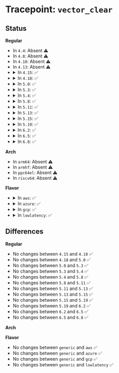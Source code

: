 # Tracepoint: <code>vector_clear</code>

## Status
<b>Regular</b>
<ul>
<li>
In <code>4.4</code>: Absent ⚠️
</li>
<li>
In <code>4.8</code>: Absent ⚠️
</li>
<li>
In <code>4.10</code>: Absent ⚠️
</li>
<li>
In <code>4.13</code>: Absent ⚠️
</li>
<li>
<details>
<summary>In <code>4.15</code>: ✅</summary>

Event:

```c
struct trace_event_raw_vector_mod {
    struct trace_entry ent;
    unsigned int irq;
    unsigned int vector;
    unsigned int cpu;
    unsigned int prev_vector;
    unsigned int prev_cpu;
    char __data[0];
};
```
Function:

```c
void trace_event_raw_event_vector_mod(void *__data, unsigned int irq, unsigned int vector, unsigned int cpu, unsigned int prev_vector, unsigned int prev_cpu);
```
</details>
</li>
<li>
<details>
<summary>In <code>4.18</code>: ✅</summary>

Event:

```c
struct trace_event_raw_vector_mod {
    struct trace_entry ent;
    unsigned int irq;
    unsigned int vector;
    unsigned int cpu;
    unsigned int prev_vector;
    unsigned int prev_cpu;
    char __data[0];
};
```
Function:

```c
void trace_event_raw_event_vector_mod(void *__data, unsigned int irq, unsigned int vector, unsigned int cpu, unsigned int prev_vector, unsigned int prev_cpu);
```
</details>
</li>
<li>
<details>
<summary>In <code>5.0</code>: ✅</summary>

Event:

```c
struct trace_event_raw_vector_mod {
    struct trace_entry ent;
    unsigned int irq;
    unsigned int vector;
    unsigned int cpu;
    unsigned int prev_vector;
    unsigned int prev_cpu;
    char __data[0];
};
```
Function:

```c
void trace_event_raw_event_vector_mod(void *__data, unsigned int irq, unsigned int vector, unsigned int cpu, unsigned int prev_vector, unsigned int prev_cpu);
```
</details>
</li>
<li>
<details>
<summary>In <code>5.3</code>: ✅</summary>

Event:

```c
struct trace_event_raw_vector_mod {
    struct trace_entry ent;
    unsigned int irq;
    unsigned int vector;
    unsigned int cpu;
    unsigned int prev_vector;
    unsigned int prev_cpu;
    char __data[0];
};
```
Function:

```c
void trace_event_raw_event_vector_mod(void *__data, unsigned int irq, unsigned int vector, unsigned int cpu, unsigned int prev_vector, unsigned int prev_cpu);
```
</details>
</li>
<li>
<details>
<summary>In <code>5.4</code>: ✅</summary>

Event:

```c
struct trace_event_raw_vector_mod {
    struct trace_entry ent;
    unsigned int irq;
    unsigned int vector;
    unsigned int cpu;
    unsigned int prev_vector;
    unsigned int prev_cpu;
    char __data[0];
};
```
Function:

```c
void trace_event_raw_event_vector_mod(void *__data, unsigned int irq, unsigned int vector, unsigned int cpu, unsigned int prev_vector, unsigned int prev_cpu);
```
</details>
</li>
<li>
<details>
<summary>In <code>5.8</code>: ✅</summary>

Event:

```c
struct trace_event_raw_vector_mod {
    struct trace_entry ent;
    unsigned int irq;
    unsigned int vector;
    unsigned int cpu;
    unsigned int prev_vector;
    unsigned int prev_cpu;
    char __data[0];
};
```
Function:

```c
void trace_event_raw_event_vector_mod(void *__data, unsigned int irq, unsigned int vector, unsigned int cpu, unsigned int prev_vector, unsigned int prev_cpu);
```
</details>
</li>
<li>
<details>
<summary>In <code>5.11</code>: ✅</summary>

Event:

```c
struct trace_event_raw_vector_mod {
    struct trace_entry ent;
    unsigned int irq;
    unsigned int vector;
    unsigned int cpu;
    unsigned int prev_vector;
    unsigned int prev_cpu;
    char __data[0];
};
```
Function:

```c
void trace_event_raw_event_vector_mod(void *__data, unsigned int irq, unsigned int vector, unsigned int cpu, unsigned int prev_vector, unsigned int prev_cpu);
```
</details>
</li>
<li>
<details>
<summary>In <code>5.13</code>: ✅</summary>

Event:

```c
struct trace_event_raw_vector_mod {
    struct trace_entry ent;
    unsigned int irq;
    unsigned int vector;
    unsigned int cpu;
    unsigned int prev_vector;
    unsigned int prev_cpu;
    char __data[0];
};
```
Function:

```c
void trace_event_raw_event_vector_mod(void *__data, unsigned int irq, unsigned int vector, unsigned int cpu, unsigned int prev_vector, unsigned int prev_cpu);
```
</details>
</li>
<li>
<details>
<summary>In <code>5.15</code>: ✅</summary>

Event:

```c
struct trace_event_raw_vector_mod {
    struct trace_entry ent;
    unsigned int irq;
    unsigned int vector;
    unsigned int cpu;
    unsigned int prev_vector;
    unsigned int prev_cpu;
    char __data[0];
};
```
Function:

```c
void trace_event_raw_event_vector_mod(void *__data, unsigned int irq, unsigned int vector, unsigned int cpu, unsigned int prev_vector, unsigned int prev_cpu);
```
</details>
</li>
<li>
<details>
<summary>In <code>5.19</code>: ✅</summary>

Event:

```c
struct trace_event_raw_vector_mod {
    struct trace_entry ent;
    unsigned int irq;
    unsigned int vector;
    unsigned int cpu;
    unsigned int prev_vector;
    unsigned int prev_cpu;
    char __data[0];
};
```
Function:

```c
void trace_event_raw_event_vector_mod(void *__data, unsigned int irq, unsigned int vector, unsigned int cpu, unsigned int prev_vector, unsigned int prev_cpu);
```
</details>
</li>
<li>
<details>
<summary>In <code>6.2</code>: ✅</summary>

Event:

```c
struct trace_event_raw_vector_mod {
    struct trace_entry ent;
    unsigned int irq;
    unsigned int vector;
    unsigned int cpu;
    unsigned int prev_vector;
    unsigned int prev_cpu;
    char __data[0];
};
```
Function:

```c
void trace_event_raw_event_vector_mod(void *__data, unsigned int irq, unsigned int vector, unsigned int cpu, unsigned int prev_vector, unsigned int prev_cpu);
```
</details>
</li>
<li>
<details>
<summary>In <code>6.5</code>: ✅</summary>

Event:

```c
struct trace_event_raw_vector_mod {
    struct trace_entry ent;
    unsigned int irq;
    unsigned int vector;
    unsigned int cpu;
    unsigned int prev_vector;
    unsigned int prev_cpu;
    char __data[0];
};
```
Function:

```c
void trace_event_raw_event_vector_mod(void *__data, unsigned int irq, unsigned int vector, unsigned int cpu, unsigned int prev_vector, unsigned int prev_cpu);
```
</details>
</li>
<li>
<details>
<summary>In <code>6.8</code>: ✅</summary>

Event:

```c
struct trace_event_raw_vector_mod {
    struct trace_entry ent;
    unsigned int irq;
    unsigned int vector;
    unsigned int cpu;
    unsigned int prev_vector;
    unsigned int prev_cpu;
    char __data[0];
};
```
Function:

```c
void trace_event_raw_event_vector_mod(void *__data, unsigned int irq, unsigned int vector, unsigned int cpu, unsigned int prev_vector, unsigned int prev_cpu);
```
</details>
</li>
</ul>
<b>Arch</b>
<ul>
<li>
In <code>arm64</code>: Absent ⚠️
</li>
<li>
In <code>armhf</code>: Absent ⚠️
</li>
<li>
In <code>ppc64el</code>: Absent ⚠️
</li>
<li>
In <code>riscv64</code>: Absent ⚠️
</li>
</ul>
<b>Flavor</b>
<ul>
<li>
<details>
<summary>In <code>aws</code>: ✅</summary>

Event:

```c
struct trace_event_raw_vector_mod {
    struct trace_entry ent;
    unsigned int irq;
    unsigned int vector;
    unsigned int cpu;
    unsigned int prev_vector;
    unsigned int prev_cpu;
    char __data[0];
};
```
Function:

```c
void trace_event_raw_event_vector_mod(void *__data, unsigned int irq, unsigned int vector, unsigned int cpu, unsigned int prev_vector, unsigned int prev_cpu);
```
</details>
</li>
<li>
<details>
<summary>In <code>azure</code>: ✅</summary>

Event:

```c
struct trace_event_raw_vector_mod {
    struct trace_entry ent;
    unsigned int irq;
    unsigned int vector;
    unsigned int cpu;
    unsigned int prev_vector;
    unsigned int prev_cpu;
    char __data[0];
};
```
Function:

```c
void trace_event_raw_event_vector_mod(void *__data, unsigned int irq, unsigned int vector, unsigned int cpu, unsigned int prev_vector, unsigned int prev_cpu);
```
</details>
</li>
<li>
<details>
<summary>In <code>gcp</code>: ✅</summary>

Event:

```c
struct trace_event_raw_vector_mod {
    struct trace_entry ent;
    unsigned int irq;
    unsigned int vector;
    unsigned int cpu;
    unsigned int prev_vector;
    unsigned int prev_cpu;
    char __data[0];
};
```
Function:

```c
void trace_event_raw_event_vector_mod(void *__data, unsigned int irq, unsigned int vector, unsigned int cpu, unsigned int prev_vector, unsigned int prev_cpu);
```
</details>
</li>
<li>
<details>
<summary>In <code>lowlatency</code>: ✅</summary>

Event:

```c
struct trace_event_raw_vector_mod {
    struct trace_entry ent;
    unsigned int irq;
    unsigned int vector;
    unsigned int cpu;
    unsigned int prev_vector;
    unsigned int prev_cpu;
    char __data[0];
};
```
Function:

```c
void trace_event_raw_event_vector_mod(void *__data, unsigned int irq, unsigned int vector, unsigned int cpu, unsigned int prev_vector, unsigned int prev_cpu);
```
</details>
</li>
</ul>

## Differences
<b>Regular</b>
<ul>
<li>
No changes between <code>4.15</code> and <code>4.18</code> ✅
</li>
<li>
No changes between <code>4.18</code> and <code>5.0</code> ✅
</li>
<li>
No changes between <code>5.0</code> and <code>5.3</code> ✅
</li>
<li>
No changes between <code>5.3</code> and <code>5.4</code> ✅
</li>
<li>
No changes between <code>5.4</code> and <code>5.8</code> ✅
</li>
<li>
No changes between <code>5.8</code> and <code>5.11</code> ✅
</li>
<li>
No changes between <code>5.11</code> and <code>5.13</code> ✅
</li>
<li>
No changes between <code>5.13</code> and <code>5.15</code> ✅
</li>
<li>
No changes between <code>5.15</code> and <code>5.19</code> ✅
</li>
<li>
No changes between <code>5.19</code> and <code>6.2</code> ✅
</li>
<li>
No changes between <code>6.2</code> and <code>6.5</code> ✅
</li>
<li>
No changes between <code>6.5</code> and <code>6.8</code> ✅
</li>
</ul>
<b>Arch</b>
<ul>
</ul>
<b>Flavor</b>
<ul>
<li>
No changes between <code>generic</code> and <code>aws</code> ✅
</li>
<li>
No changes between <code>generic</code> and <code>azure</code> ✅
</li>
<li>
No changes between <code>generic</code> and <code>gcp</code> ✅
</li>
<li>
No changes between <code>generic</code> and <code>lowlatency</code> ✅
</li>
</ul>

